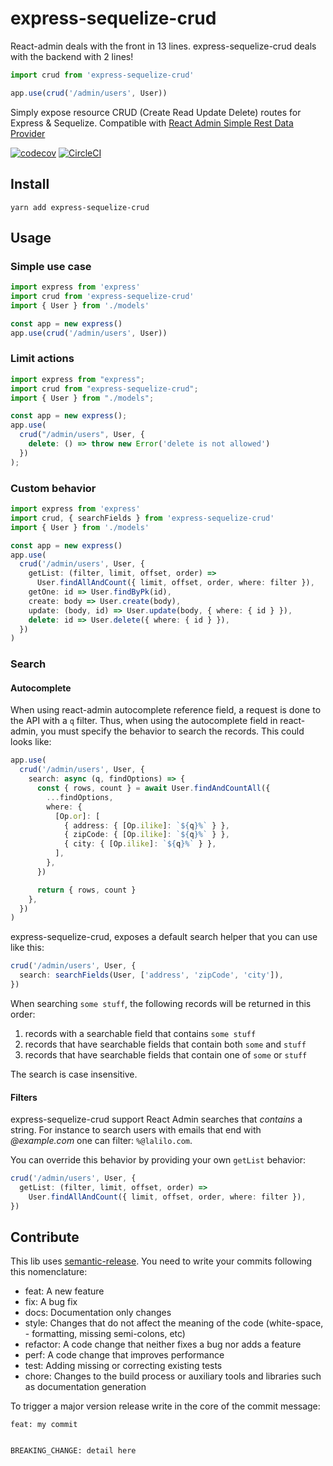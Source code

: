 # express-sequelize-crud

React-admin deals with the front in 13 lines. express-sequelize-crud deals with the backend with 2 lines!

```ts
import crud from 'express-sequelize-crud'

app.use(crud('/admin/users', User))
```

Simply expose resource CRUD (Create Read Update Delete) routes for Express & Sequelize. Compatible with [React Admin Simple Rest Data Provider](https://github.com/marmelab/react-admin/tree/master/packages/ra-data-simple-rest)

[![codecov](https://codecov.io/gh/lalalilo/express-sequelize-crud/branch/master/graph/badge.svg)](https://codecov.io/gh/lalalilo/express-sequelize-crud) [![CircleCI](https://circleci.com/gh/lalalilo/express-sequelize-crud.svg?style=svg)](https://circleci.com/gh/lalalilo/express-sequelize-crud)

## Install

```
yarn add express-sequelize-crud
```

## Usage

### Simple use case

```ts
import express from 'express'
import crud from 'express-sequelize-crud'
import { User } from './models'

const app = new express()
app.use(crud('/admin/users', User))
```

### Limit actions

```ts
import express from "express";
import crud from "express-sequelize-crud";
import { User } from "./models";

const app = new express();
app.use(
  crud("/admin/users", User, {
    delete: () => throw new Error('delete is not allowed')
  })
);
```

### Custom behavior

```ts
import express from 'express'
import crud, { searchFields } from 'express-sequelize-crud'
import { User } from './models'

const app = new express()
app.use(
  crud('/admin/users', User, {
    getList: (filter, limit, offset, order) =>
      User.findAllAndCount({ limit, offset, order, where: filter }),
    getOne: id => User.findByPk(id),
    create: body => User.create(body),
    update: (body, id) => User.update(body, { where: { id } }),
    delete: id => User.delete({ where: { id } }),
  })
)
```

### Search

#### Autocomplete

When using react-admin autocomplete reference field, a request is done to the API with a `q` filter. Thus, when using the autocomplete field in react-admin, you must specify the behavior to search the records. This could looks like:

```ts
app.use(
  crud('/admin/users', User, {
    search: async (q, findOptions) => {
      const { rows, count } = await User.findAndCountAll({
        ...findOptions,
        where: {
          [Op.or]: [
            { address: { [Op.ilike]: `${q}%` } },
            { zipCode: { [Op.ilike]: `${q}%` } },
            { city: { [Op.ilike]: `${q}%` } },
          ],
        },
      })

      return { rows, count }
    },
  })
)
```

express-sequelize-crud, exposes a default search helper that you can use like this:

```ts
crud('/admin/users', User, {
  search: searchFields(User, ['address', 'zipCode', 'city']),
})
```

When searching `some stuff`, the following records will be returned in this order:

1. records with a searchable field that contains `some stuff`
2. records that have searchable fields that contain both `some` and `stuff`
3. records that have searchable fields that contain one of `some` or `stuff`

The search is case insensitive.

#### Filters

express-sequelize-crud support React Admin searches that _contains_ a string. For instance to search users with emails that end with _@example.com_ one can filter: `%@lalilo.com`.

You can override this behavior by providing your own `getList` behavior:

```ts
crud('/admin/users', User, {
  getList: (filter, limit, offset, order) =>
    User.findAllAndCount({ limit, offset, order, where: filter }),
})
```

## Contribute

This lib uses [semantic-release](https://github.com/semantic-release/semantic-release). You need to write your commits following this nomenclature:

- feat: A new feature
- fix: A bug fix
- docs: Documentation only changes
- style: Changes that do not affect the meaning of the code (white-space, - formatting, missing semi-colons, etc)
- refactor: A code change that neither fixes a bug nor adds a feature
- perf: A code change that improves performance
- test: Adding missing or correcting existing tests
- chore: Changes to the build process or auxiliary tools and libraries such as documentation generation

To trigger a major version release write in the core of the commit message:

```
feat: my commit


BREAKING_CHANGE: detail here
```
